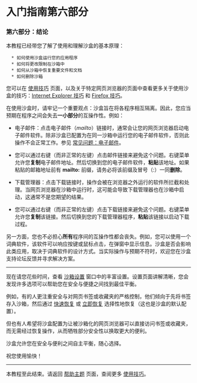 # 入门指南第六部分

### 第六部分：结论

本教程已经带您了解了使用和理解沙盒的基本原理：
```
  * 如何使用沙盒运行您的应用程序
  * 如何将更改限制在沙箱中
  * 如何从沙箱中恢复重要文件和文档
  * 如何删除沙箱
```

您可以在 [使用技巧](UsageTips.md) 页面，以及关于特定网页浏览器的页面中查看更多关于使用沙盒的技巧：[Internet Explorer 技巧](InternetExplorerTips.md) 和 [Firefox 技巧](FirefoxTips.md)。

在使用沙盒时，请牢记一个重要观点：沙盒旨在将各程序相互隔离。因此，您应当预期在程序之间会失去**一小部分**的互操作性。例如：

*   电子邮件：点击电子邮件（_mailto_）链接时，通常会让您的网页浏览器启动电子邮件软件。除非沙盒已配置为在同一沙箱中运行您的电子邮件软件，否则此操作不会正常工作。参见 [常见问题：电子邮件](FAQEmail.md)。

*   您可以通过右键（而非正常的左键）点击邮件链接来避免这个问题。右键菜单允许您**复制**电子邮件地址。然后切换到您的电子邮件软件，**粘贴**该地址。如果粘贴的邮箱地址前有 **mailto:** 前缀，请务必将该前缀及冒号（:）一同**删除**。

*   下载管理器：点击下载链接时，操作会被在浏览器之外运行的软件所拦截和处理。当网页浏览器在沙箱中运行时，这可能会导致下载管理器也在沙箱中启动，这通常不是您期望的结果。

*   您可以通过右键（而非正常的左键）点击下载链接来避免这个问题。右键菜单允许您**复制**该链接。然后切换到您的下载管理器程序，**粘贴**该链接以启动下载过程。

另一方面，您也不必担心**所有**程序间的互操作性都会丧失。例如，您可以使用一个词典软件，该软件可以响应按键或鼠标点击，在弹窗中显示信息。沙盒是否会影响此类应用，取决于词典软件的设计方式。当实际操作与预期不符时，欢迎您在沙盒支持论坛反馈并寻求解决方案。

* * *

现在请您花些时间，查看 [沙箱设置](SandboxSettings.md) 窗口中的丰富设置。设置页面讲解清晰，您会发现许多选项可以帮助您在安全与便捷之间找到最佳平衡。

例如，有的人更注重安全与对网页书签或收藏夹的严格控制，他们倾向于先将书签存入沙箱，然后通过 [快速恢复](QuickRecovery.md) 或 [立即恢复](ImmediateRecovery.md) 选择性地恢复（这也是沙盒的默认配置）。

但也有人希望将沙盒配置为让被沙箱化的网页浏览器可以直接访问书签或收藏夹，而无需经过恢复操作，从而牺牲部分安全性以换取更大的便利。

沙盒允许您在安全与便利之间自主平衡，随心选择。

祝您使用愉快！

* * *

本教程至此结束。请返回 [帮助主题](HelpTopics.md) 页面，查阅更多 [使用技巧](UsageTips.md)。